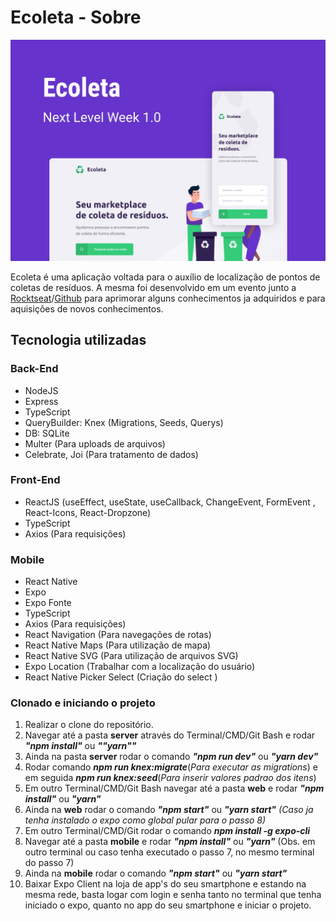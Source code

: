 
# Ecoleta - Sobre

![](./img/capa.jpg)

Ecoleta é uma aplicação voltada para o auxílio de localização de pontos de coletas de resíduos. A mesma foi desenvolvido em um evento junto a [Rocktseat](https://rocketseat.com.br/)/[Github](https://github.com/Rocketseat) para aprimorar alguns conhecimentos ja adquiridos e para aquisições de novos conhecimentos.

## Tecnologia utilizadas

### Back-End
- NodeJS
- Express
- TypeScript
- QueryBuilder: Knex (Migrations, Seeds, Querys)
- DB: SQLite
- Multer (Para uploads de arquivos)
- Celebrate, Joi (Para tratamento de dados)

### Front-End
- ReactJS (useEffect, useState, useCallback, ChangeEvent, FormEvent , React-Icons, React-Dropzone)
- TypeScript
- Axios (Para requisições)

### Mobile
- React Native
- Expo
- Expo Fonte
- TypeScript
- Axios (Para requisições)
- React Navigation (Para navegações de rotas)
- React Native Maps (Para utilização de mapa)
- React Native SVG (Para utilização de arquivos SVG)
- Expo Location (Trabalhar com a localização do usuário)
- React Native Picker Select (Criação do select )


### Clonado e iniciando o projeto
1. Realizar o clone do repositório.
2. Navegar até a pasta **server** através do Terminal/CMD/Git Bash e rodar **_"npm install"_** ou **_""yarn""_**
3. Ainda na pasta **server** rodar o comando **_"npm run dev"_** ou **_"yarn dev"_**
4. Rodar comando **_npm run knex:migrate_**(_Para executar as migrations_) e em seguida **_npm run knex:seed_**(_Para inserir valores padrao dos itens_)
5. Em outro Terminal/CMD/Git Bash navegar até a pasta **web** e rodar **_"npm install"_** ou **_"yarn"_**
6. Ainda na **web** rodar o comando **_"npm start"_** ou **_"yarn start"_**
_(Caso ja tenha instalado o expo como global pular para o passo 8)_
7. Em outro Terminal/CMD/Git rodar o comando **_npm install -g expo-cli_**
8. Navegar até a pasta **mobile** e rodar **_"npm install"_** ou **_"yarn"_** (Obs. em outro terminal ou caso tenha executado o passo 7, no mesmo terminal do passo 7)
9. Ainda na **mobile** rodar o comando **_"npm start"_** ou **_"yarn start"_**
10. Baixar Expo Client na loja de app's do seu smartphone e estando na mesma rede, basta logar com login e senha tanto no terminal que tenha iniciado o expo, quanto no app do seu smartphone e iniciar o projeto.